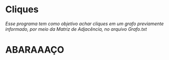 # Cliques
*Esse programa tem como objetivo achar cliques em um grafo previamente informado, por meio da Matriz de Adjacência, no arquivo Grafo.txt*


# ABARAAAÇO
